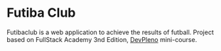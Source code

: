 # Futiba Club

Futibaclub is a web application to achieve the results of futball. Project based on FullStack Academy 3nd Edition, [DevPleno](https://www.devpleno.com/) mini-course.
